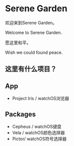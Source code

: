 # Serene Garden 
欢迎来到Serene Garden。

Welcome to Serene Garden.

愿这里和平。

Wish we could found peace.

## 这里有什么项目？
## App
- Project Iris / watchOS浏览器

## Packages
- Cepheus / watchOS键盘
- Vela / watchOS颜色选择器
- Pictor/ watchOS符号选择器
